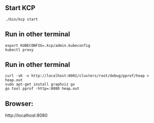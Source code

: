 ## Start KCP
```shell
./bin/kcp start
```

## Run in other terminal
```shell
export KUBECONFIG=.kcp/admin.kubeconfig
kubectl proxy
```

## Run in other terminal
```shell
curl -sK -v http://localhost:8001/clusters/root/debug/pprof/heap > heap.out
sudo apt-get install graphviz gv
go tool pprof -http=:8080 heap.out
```

## Browser:
http://localhost:8080
